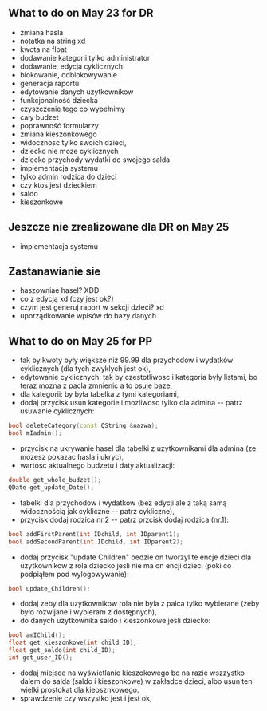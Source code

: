 ## What to do on May 23 for DR
- zmiana hasla
- notatka na string xd
- kwota na float
- dodawanie kategorii tylko administrator
- dodawanie, edycja cyklicznych
- blokowanie, odblokowywanie
- generacja raportu
- edytowanie danych uzytkownikow
- funkcjonalność dziecka
- czyszczenie tego co wypełnimy
- cały budzet
- poprawność formularzy
- zmiana kieszonkowego
- widocznosc tylko swoich dzieci,
- dziecko nie moze cyklicznych
- dziecko przychody wydatki do swojego salda
- implementacja systemu
- tylko admin rodzica do dzieci
- czy ktos jest dzieckiem
- saldo
- kieszonkowe


## Jeszcze nie zrealizowane dla DR on May 25
- implementacja systemu

## Zastanawianie sie
- haszowniae hasel? XDD
- co z edycją xd (czy jest ok?)
- czym jest generuj raport w sekcji dzieci? xd
- uporządkowanie wpisów do bazy danych

## What to do on May 25 for PP
- tak by kwoty były większe niż 99.99 dla przychodow i wydatków cyklicznych (dla tych zwyklych jest ok),
- edytowanie cyklicznych: tak by czestotliwosc i kategoria były listami, bo teraz mozna z pacla zmnienic a to psuje baze,
- dla kategorii: by była tabelka z tymi kategoriami,
- dodaj przycisk usun kategorie i mozliwosc tylko dla admina -- patrz usuwanie cyklicznych:
```cpp
bool deleteCategory(const QString &nazwa);
bool mIadmin();
```
- przycisk na ukrywanie hasel dla tabelki z uzytkownikami dla admina (ze mozesz pokazac hasla i ukryc),
- wartość aktualnego budzetu i daty aktualizacji:
```cpp
double get_whole_budzet();
QDate get_update_Date();
```
- tabelki dla przychodow i wydatkow (bez edycji ale z taką samą widocznością jak cykliczne -- patrz cykliczne),
- przycisk dodaj rodzica nr.2 -- patrz przcisk dodaj rodzica (nr.1):
```cpp
bool addFirstParent(int IDchild, int IDparent1);
bool addSecondParent(int IDchild, int IDparent2);
```
- dodaj przycisk "update Children" bedzie on tworzyl te encje dzieci dla uzytkownikow z rola dziecko jesli nie ma on encji dzieci (poki co podpiąłem pod wylogowywanie):
```cpp
bool update_Children();
```
- dodaj zeby dla uzytkownikow rola nie byla z palca tylko wybierane (żeby było rozwijane i wybieram z dostępnych),
- do danych uzytkownika saldo i kieszonkowe jesli dziecko:
```cpp
bool amIChild();
float get_kieszonkowe(int child_ID);
float get_saldo(int child_ID);
int get_user_ID();
```
- dodaj miejsce na wyświetlanie kieszokowego bo na razie wszzystko dalem do salda (saldo i kieszonkowe) w zakładce dzieci, albo usun ten wielki prostokat dla kieosznkowego.
- sprawdzenie czy wszystko jest i jest ok,
